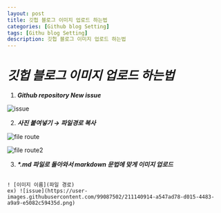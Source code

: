 ```yaml
---
layout: post
title: 깃헙 블로그 이미지 업로드 하는법
categories: [Github blog Setting]
tags: [Githu blog Setting]
description: 깃헙 블로그 이미지 업로드 하는법
---
```


# **_깃헙 블로그 이미지 업로드 하는법_**

1. **_Github repository New issue_**

![issue](https://user-images.githubusercontent.com/99087502/211140914-a547ad78-d015-4483-a9a9-e5082c59435d.png)

2. **_사진 붙여넣기 → 파일경로 복사_**

![file route](https://user-images.githubusercontent.com/99087502/211140930-b95487fd-3166-4757-ac31-fab40d250028.png)

![file route2](https://user-images.githubusercontent.com/99087502/211140932-7fcbf64a-5815-4ac2-a929-6f392e31ce54.png)

3. **_\*.md 파일로 돌아와서 markdown 문법에 맞게 이미지 업로드_**

```

! [이미지 이름](파일 경로)
ex) ![issue](https://user-images.githubusercontent.com/99087502/211140914-a547ad78-d015-4483-a9a9-e5082c59435d.png)

```
